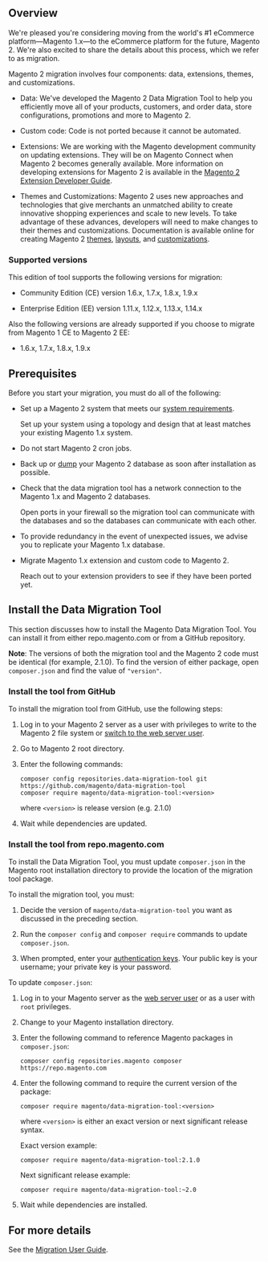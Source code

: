 ## Overview
We're pleased you're considering moving from the world's #1 eCommerce platform—Magento 1.x—to the eCommerce platform for the future, Magento 2. We're also excited to share the details about this process, which we refer to as migration.

Magento 2 migration involves four components: data, extensions, themes, and customizations. 

*	Data: We've developed the Magento 2 Data Migration Tool to help you efficiently move all of your products, customers, and order data, store configurations, promotions and more to Magento 2. 

*	Custom code: Code is not ported because it cannot be automated.

*	Extensions: We are working with the Magento development community on updating extensions. They will be on Magento Connect when Magento 2 becomes generally available. More information on developing extensions for Magento 2 is available in the <a href="http://devdocs.magento.com/guides/v1.0/extension-dev-guide/bk-extension-dev-guide.html">Magento 2 Extension Developer Guide</a>.

*	Themes and Customizations: Magento 2 uses new approaches and technologies that give merchants an unmatched ability to create innovative shopping experiences and scale to new levels. To take advantage of these advances, developers will need to make changes to their themes and customizations. Documentation is available online for creating Magento 2 <a href="http://devdocs.magento.com/guides/v1.0/frontend-dev-guide/themes/theme-general.html">themes</a>, <a href="http://devdocs.magento.com/guides/v1.0/frontend-dev-guide/layouts/layout-overview.html">layouts</a>, and <a href="http://devdocs.magento.com/guides/v1.0/frontend-dev-guide/layouts/xml-manage.html">customizations</a>.

### Supported versions
This edition of tool supports the following versions for migration:

*	Community Edition (CE) version 1.6.x, 1.7.x, 1.8.x, 1.9.x

*	Enterprise Edition (EE) version 1.11.x, 1.12.x, 1.13.x, 1.14.x

Also the following versions are already supported if you choose to migrate from Magento 1 CE to Magento 2 EE:

*    1.6.x, 1.7.x, 1.8.x, 1.9.x

## Prerequisites
Before you start your migration, you must do all of the following:

*	Set up a Magento 2 system that meets our <a href="http://devdocs.magento.com/guides/v1.0/install-gde/system-requirements.html">system requirements</a>.

	Set up your system using a topology and design that at least matches your existing Magento 1.x system.

*	Do not start Magento 2 cron jobs.

*	Back up or <a href="https://dev.mysql.com/doc/refman/5.1/en/mysqldump.html">dump</a> your Magento 2 database as soon after installation as possible.

*	Check that the data migration tool has a network connection to the Magento 1.x and Magento 2 databases.

	Open ports in your firewall so the migration tool can communicate with the databases and so the databases can communicate with each other.

*	To provide redundancy in the event of unexpected issues, we advise you to replicate your Magento 1.x database.

*	Migrate Magento 1.x extension and custom code to Magento 2.

	Reach out to your extension providers to see if they have been ported yet.

## Install the Data Migration Tool
This section discusses how to install the Magento Data Migration Tool. You can install it from either repo.magento.com or from a GitHub repository.

**Note**: The versions of both the migration tool and the Magento 2 code must be identical (for example, 2.1.0). To find the version of either package, open `composer.json` and find the value of `"version"`.

### Install the tool from GitHub
To install the migration tool from GitHub, use the following steps:

1.	Log in to your Magento 2 server as a user with privileges to write to the Magento 2 file system or <a href="http://devdocs.magento.com/guides/v1.0/install-gde/install/prepare-install.html#install-update-depend-apache">switch to the web server user</a>.
2.  Go to Magento 2 root directory.
3.	Enter the following commands:

		composer config repositories.data-migration-tool git https://github.com/magento/data-migration-tool
		composer require magento/data-migration-tool:<version>

	where `<version>` is release version (e.g. 2.1.0)

3.	Wait while dependencies are updated.

### Install the tool from repo.magento.com
To install the Data Migration Tool, you must update `composer.json` in the Magento root installation directory to provide the location of the migration tool package. 

To install the migration tool, you must:

1.	Decide the version of `magento/data-migration-tool` you want as discussed in the preceding section.

2.	Run the `composer config` and `composer require` commands to update `composer.json`.

3.  When prompted, enter your <a href="http://devdocs.magento.com/guides/v2.0/install-gde/prereq/connect-auth.html" target="_blank">authentication keys</a>. Your public key is your username; your private key is your password.

To update `composer.json`:

1.	Log in to your Magento server as the <a href="http://devdocs.magento.com/guides/v1.0/install-gde/install/prepare-install.html#install-update-depend-apacheweb">web server user</a> or as a user with `root` privileges.

2.	Change to your Magento installation directory.

7.	Enter the following command to reference Magento packages in `composer.json`:

		composer config repositories.magento composer https://repo.magento.com

8.	Enter the following command to require the current version of the package:

		composer require magento/data-migration-tool:<version>

	where `<version>` is either an exact version or next significant release syntax.

	Exact version example:

		composer require magento/data-migration-tool:2.1.0

	Next significant release example:

		composer require magento/data-migration-tool:~2.0

9.	Wait while dependencies are installed.

## For more details
See the <a href="http://devdocs.magento.com/guides/v2.1/migration/bk-migration-guide.html">Migration User Guide</a>.
